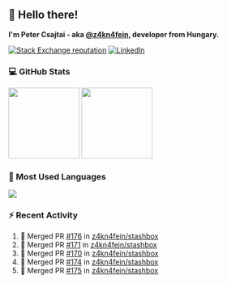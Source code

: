 ## 👋 Hello there!

**I'm Peter Csajtai - aka [@z4kn4fein](https://github.com/z4kn4fein), developer from Hungary.**

[![Stack Exchange reputation](https://img.shields.io/stackexchange/stackoverflow/r/8700582?color=orange&label=reputation&logo=stackoverflow&style=for-the-badge)](https://stackoverflow.com/users/8700582)
[![LinkedIn](https://img.shields.io/badge/linkedin-%230077B5.svg?style=for-the-badge&logo=linkedin&logoColor=white)](https://www.linkedin.com/in/csajtai-p%C3%A9ter-45395341/)

### 💻 GitHub Stats

<div>
  <img height="140px" src="https://github-readme-stats-pcsajtai.vercel.app/api?username=z4kn4fein&show_icons=true&hide_border=true&count_private=true&custom_title=Stats&theme=dracula&line_height=24&hide_title=true">
  <img height="140px" src="https://streak-stats.demolab.com?user=z4kn4fein&theme=dracula&hide_border=true">
  
</div>

### :toolbox: Most Used Languages

<img src="https://github-readme-stats-pcsajtai.vercel.app/api/top-langs/?username=z4kn4fein&theme=dracula&hide_border=true&layout=compact&langs_count=8&hide_title=true">

### :zap: Recent Activity

<!--START_SECTION:activity-->
1. 🎉 Merged PR [#176](https://github.com/z4kn4fein/stashbox/pull/176) in [z4kn4fein/stashbox](https://github.com/z4kn4fein/stashbox)
2. 🎉 Merged PR [#171](https://github.com/z4kn4fein/stashbox/pull/171) in [z4kn4fein/stashbox](https://github.com/z4kn4fein/stashbox)
3. 🎉 Merged PR [#170](https://github.com/z4kn4fein/stashbox/pull/170) in [z4kn4fein/stashbox](https://github.com/z4kn4fein/stashbox)
4. 🎉 Merged PR [#174](https://github.com/z4kn4fein/stashbox/pull/174) in [z4kn4fein/stashbox](https://github.com/z4kn4fein/stashbox)
5. 🎉 Merged PR [#175](https://github.com/z4kn4fein/stashbox/pull/175) in [z4kn4fein/stashbox](https://github.com/z4kn4fein/stashbox)
<!--END_SECTION:activity-->
